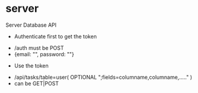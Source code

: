 # server
Server Database API

+ Authenticate first to get the token
 - /auth must be POST
 - {email: "", password: ""}
+ Use the token
 - /api/tasks/table=user( OPTIONAL ";fields=columname,columname,....." )
 - can be GET|POST
